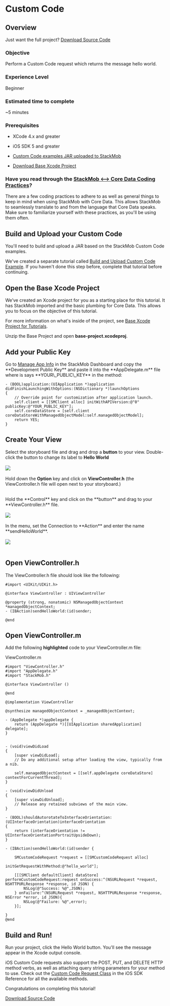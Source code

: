 Custom Code
===========

## Overview

Just want the full project? <a href="https://s3.amazonaws.com/static.stackmob.com/tutorial-source-code/ios/custom-code-request.zip" class="gs-button green-text"><i class="icon-download-alt icon-medium"></i> Download Source Code</a>

<h3>Objective</h3>

Perform a Custom Code request which returns the message hello world.

<h3>Experience Level</h3>
Beginner

<h3>Estimated time to complete</h3>
~5 minutes

<h3>Prerequisites</h3>

* XCode 4.x and greater

* iOS SDK 5 and greater

* [Custom Code examples JAR uploaded to StackMob](https://developer.stackmob.com/tutorials/customcode/Build-and-Upload-Custom-Code-Example)

* [Download Base Xcode Project](https://s3.amazonaws.com/static.stackmob.com/tutorial-source-code/ios/base-project.zip)

<h3>Have you read through the <a href="http://stackmob.github.com/stackmob-ios-sdk/#coding_practices" target="_blank">StackMob <—> Core Data Coding Practices</a>?</h3>

There are a few coding practices to adhere to as well as general things to keep in mind when using StackMob with Core Data. This allows StackMob to seamlessly translate to and from the language that Core Data speaks. Make sure to familiarize yourself with these practices, as you'll be using them often.

<h2>Build and Upload your Custom Code</h2> 
You'll need to build and upload a JAR based on the StackMob Custom Code examples.

We've created a separate tutorial called <a href="https://developer.stackmob.com/tutorials/customcode/Build-and-Upload-Custom-Code-Example">Build and Upload Custom Code Example</a>. If you haven't done this step before, complete that tutorial before continuing.


<h2>Open the Base Xcode Project</h2>

We’ve created an Xcode project for you as a starting place for this tutorial.  It has StackMob imported and the basic plumbing for Core Data.  This allows you to focus on the objective of this tutorial.

For more information on what's inside of the project, see <a href="https://developer.stackmob.com/tutorials/ios/Base-Xcode-Project-for-Tutorials" target="_blank">Base Xcode Project for Tutorials</a>.

Unzip the Base Project and open **base-project.xcodeproj**.

<h2>Add your Public Key</h2>
Go to <a href="https://dashboard.stackmob.com/settings" target="_blank">Manage App Info</a> in the StackMob Dashboard and copy the **Development Public Key** and paste it  into the **AppDelegate.m** file where is says **YOUR\_PUBLIC\_KEY** in the method:

```obj-c,4
- (BOOL)application:(UIApplication *)application didFinishLaunchingWithOptions:(NSDictionary *)launchOptions
{
    // Override point for customization after application launch.
    self.client = [[SMClient alloc] initWithAPIVersion:@"0" publicKey:@"YOUR_PUBLIC_KEY"];
    self.coreDataStore = [self.client coreDataStoreWithManagedObjectModel:self.managedObjectModel];
    return YES;
}
```

<h2>Create Your View</h2> 

Select the storyboard file and drag and drop a  **button** to your view.  Double-click the button to change its label to **Hello World**
<br/>
<br/>
<img src="https://s3.amazonaws.com/static.stackmob.com/images/tutorial/customcode/custom_code_request-01.png">
<br>
<br>
Hold down the **Option** key and click on **ViewController.h** (the ViewController.h file will open next to your storyboard.)

<br/>
Hold the **Control** key and click on the **button** and drag to your **ViewController.h** file.
<br><br>
<img src="https://s3.amazonaws.com/static.stackmob.com/images/tutorial/customcode/custom_code_request-02.png">
<br>  
<br/>
In the menu, set the Connection to **Action** and enter the name **sendHelloWorld**.
<br/>
<br/>
<img src="https://s3.amazonaws.com/static.stackmob.com/images/tutorial/customcode/custom_code_request-03.png">
<br />
<br />

<h2>Open ViewController.h</h2>

The ViewController.h file should look like the following:

```obj-c
#import <UIKit/UIKit.h>

@interface ViewController : UIViewController

@property (strong, nonatomic) NSManagedObjectContext *managedObjectContext;
- (IBAction)sendHelloWorld:(id)sender;

@end
```

<h2>Open ViewController.m</h2>

Add the following **highlighted** code to your ViewController.m file:

ViewController.m

```obj-c,39-46
#import "ViewController.h"
#import "AppDelegate.h"
#import "StackMob.h"

@interface ViewController ()

@end

@implementation ViewController

@synthesize managedObjectContext = _managedObjectContext;

- (AppDelegate *)appDelegate {
    return (AppDelegate *)[[UIApplication sharedApplication] delegate];
}


- (void)viewDidLoad
{
    [super viewDidLoad];
    // Do any additional setup after loading the view, typically from a nib.
    
    self.managedObjectContext = [[self.appDelegate coreDataStore] contextForCurrentThread];
}

- (void)viewDidUnload
{
    [super viewDidUnload];
    // Release any retained subviews of the main view.
}

- (BOOL)shouldAutorotateToInterfaceOrientation:(UIInterfaceOrientation)interfaceOrientation
{
    return (interfaceOrientation != UIInterfaceOrientationPortraitUpsideDown);
}

- (IBAction)sendHelloWorld:(id)sender {
    
    SMCustomCodeRequest *request = [[SMCustomCodeRequest alloc]
                                    initGetRequestWithMethod:@"hello_world"];
        
    [[[SMClient defaultClient] dataStore] performCustomCodeRequest:request onSuccess:^(NSURLRequest *request, NSHTTPURLResponse *response, id JSON) {
        NSLog(@"Success: %@",JSON);
    } onFailure:^(NSURLRequest *request, NSHTTPURLResponse *response, NSError *error, id JSON){
        NSLog(@"Failure: %@",error);
    }];

}
@end

```

<h2>Build and Run!</h2>

Run your project, click the Hello World button.  You'll see the message appear in the Xcode output console.

iOS Custom Code requests also support the POST, PUT, and DELETE HTTP method verbs, as well as attaching query string parameters for your method to use. Check out the <a href="http://stackmob.github.com/stackmob-ios-sdk/Classes/SMCustomCodeRequest.html" target="_blank">Custom Code Request Class</a> in the iOS SDK Reference for all the available methods. 

Congratulations on completing this tutorial!

<a href="https://s3.amazonaws.com/static.stackmob.com/tutorial-source-code/ios/custom-code-request.zip" class="gs-button green-text"><i class="icon-download-alt icon-medium"></i> Download Source Code</a>

